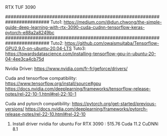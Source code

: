 RTX TUF 3090

########################################################################
Tuto1: https://medium.com/@dun.chwong/the-simple-guide-deep-learning-with-rtx-3090-cuda-cudnn-tensorflow-keras-pytorch-e88a2a8249bc
########################################################################
Tuto2: https://github.com/owaismujtaba/Tensorflow-GPU2.9.0-on-ubuntu-20.04-LTS
Tuto3: https://towardsdatascience.com/installing-tensorflow-gpu-in-ubuntu-20-04-4ee3ca4cb75d

Nvidia Driver:
https://www.nvidia.com/fr-fr/geforce/drivers/ 

Cuda and tensorflow compatibility:
https://www.tensorflow.org/install/source#gpu
https://docs.nvidia.com/deeplearning/frameworks/tensorflow-release-notes/rel-22-10-1.html#rel-22-10-1


Cuda and pytorch compatibility:
https://pytorch.org/get-started/previous-versions/
https://docs.nvidia.com/deeplearning/frameworks/pytorch-release-notes/rel-22-10.html#rel-22-10

1. Install driver nvidia for ubuntu
For RTX 3090 : 515.76
Cuda 11.2
CuDNN: 8.1

